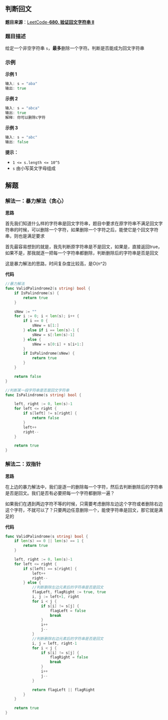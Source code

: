 
## 判断回文

**题目来源**：[LeetCode-**680. 验证回文字符串 Ⅱ**](https://leetcode-cn.com/problems/valid-palindrome-ii/)

### 题目描述

给定一个非空字符串 `s`，**最多**删除一个字符。判断是否能成为回文字符串

### 示例

**示例 1**

```go
输入: s = "aba"
输出: true
```

**示例 2**

```go
输入: s = "abca"
输出: true
解释: 你可以删除c字符
```

**示例 3**

```go
输入: s = "abc"
输出: false
```

**提示：**

- `1 <= s.length <= 10^5`
- `s` 由小写英文字母组成

## 解题

### 解法一：暴力解法（贪心）

**思路**

首先我们知道什么样的字符串是回文字符串，题目中要求在原字符串不满足回文字符串的时候，可以删除一个字符，如果删除一个字符之后，能使它是个回文字符串，则也是满足要求

首先最容易想到的就是，我先判断原字符串是不是回文，如果是，直接返回true，如果不是，那我就逐一把每一个字符串都删除，判断删除后的字符串是否是回文

这是暴力解法的思路，时间复杂度比较高，是O(n^2)

**代码**

```go
//暴力解法
func ValidPalindrome2(s string) bool {
	if IsPalindrome(s) {
		return true
	}

	sNew := ""
	for i := 0; i < len(s); i++ {
		if i == 0 {
			sNew = s[1:]
		} else if i == len(s)-1 {
			sNew = s[:len(s)-1]
		} else {
			sNew = s[0:i] + s[i+1:]
		}
		if IsPalindrome(sNew) {
			return true
		}
	}

	return false
}

//判断某一段字符串是否是回文字符串
func IsPalindrome(s string) bool {

	left, right := 0, len(s)-1
	for left <= right {
		if s[left] != s[right] {
			return false
		}
		left++
		right--
	}

	return true
}
```

### 解法二：双指针

**思路**

在上边的暴力解法中，我们是逐一的删除每一个字符，然后去判断删除后的字符串是否是回文。我们是否有必要把每一个字符都删除一遍？

如果我们在遇到两边字符不等的时候，只需要考虑删除左边这个字符或者删除右边这个字符，不就可以了？只要两边任意删除一个，能使字符串是回文，那它就是满足的

**代码**

```go
func ValidPalindrome(s string) bool {
	if len(s) == 0 || len(s) == 1 {
		return true
	}

	left, right := 0, len(s)-1
	for left <= right {
		if s[left] == s[right] {
			left++
			right--
		} else {
			//判断删除左边元素后的字符串是否是回文
			flagLeft, flagRight := true, true
			i, j := left+1, right
			for i < j {
				if s[i] != s[j] {
					flagLeft = false
					break
				}
				i++
				j--
			}
			//判断删除右边元素后的字符串是否是回文
			i, j = left, right-1
			for i < j {
				if s[i] != s[j] {
					flagRight = false
					break
				}
				i++
				j--
			}

			return flagLeft || flagRight
		}
	}

	return true
}
```